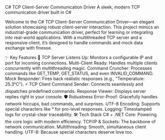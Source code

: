 C# TCP Client-Server Communication Driver
A sleek, modern TCP communication driver built in C#

Welcome to the C# TCP Client-Server Communication Driver—an elegant solution showcasing robust client-server interaction. This project mimics an industrial-grade communication driver, perfect for learning or integrating into real-world applications. With a multithreaded TCP server and a responsive client, it’s designed to handle commands and mock data exchange with finesse.

✨ Key Features
🚀 TCP Server
Listens Up: Monitors a configurable IP and port for incoming connections.
Multi-Client Ready: Handles multiple clients concurrently with multithreading magic.
Command Cruncher: Processes commands like GET_TEMP, GET_STATUS, and even INVALID_COMMAND.
Mock Responder: Fires back realistic responses (e.g., "Temperature: 25.3°C").
⚡ TCP Client
Command Sender: Connects seamlessly and dispatches predefined commands.
Response Viewer: Displays server replies right in your console.
🛡️ Robustness
Error-Proof: Gracefully handles network hiccups, bad commands, and surprises.
UTF-8 Encoding: Supports special characters like ° for pro-level responses.
Logging: Timestamped logs for crystal-clear traceability.
🛠️ Tech Stack
C# + .NET Core: Powering the core logic with modern efficiency.
TCP/IP & Sockets: The backbone of network communication.
Multithreading: Smooth, simultaneous client handling.
UTF-8: Because special characters deserve love too.
